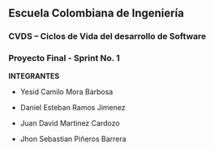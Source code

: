 ## Escuela Colombiana de Ingeniería

### CVDS – Ciclos de Vida del desarrollo de Software
### Proyecto Final - Sprint No. 1


**INTEGRANTES**

* Yesid Camilo Mora Barbosa 

* Daniel Esteban Ramos Jimenez

* Juan David Martinez Cardozo

* Jhon Sebastian Piñeros Barrera